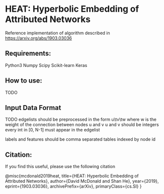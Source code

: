 # HEAT: Hyperbolic Embedding of Attributed Networks
Reference implementation of algorithm described in https://arxiv.org/abs/1903.03036

## Requirements:
Python3
Numpy
Scipy
Scikit-learn
Keras

## How to use:
TODO

## Input Data Format
TODO
edgelists should be preprocessed in the form 
u\tv\tw
where w is the weight of the connection between nodes u and v
u and v should be integers
every int in [0, N-1] must appear in the edgelist

labels and features should be comma separated tables indexed by node id

## Citation:
If you find this useful, please use the following citation

@misc{mcdonald2019heat,
    title={HEAT: Hyperbolic Embedding of Attributed Networks},
    author={David McDonald and Shan He},
    year={2019},
    eprint={1903.03036},
    archivePrefix={arXiv},
    primaryClass={cs.SI}
}
